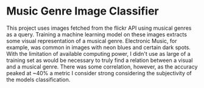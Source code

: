 # **Music Genre Image Classifier**

This project uses images fetched from the flickr API using musical genres as a query. Training a machine learning model on these images extracts some
visual representation of a musical genre. Electronic Music, for example, was common in images with neon blues and certain dark spots. With the limitation of available computing power, I didn't use as large of a training set as would be necessary to truly find a relation between a visual and a musical genre.
There was some correlation, however, as the accuracy peaked at ~40% a metric I consider strong considering the subjectivity of the models classification.
